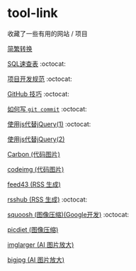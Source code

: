 # tool-link

收藏了一些有用的网站 / 项目

[简繁转换](https://opencc.byvoid.com/)

[SQL速查表](https://github.com/enochtangg/quick-SQL-cheatsheet/blob/master/README_zh-hans.md) :octocat:

[项目开发规范](https://github.com/elsewhencode/project-guidelines/blob/master/README-zh.md) :octocat:

[GitHub 技巧](https://github.com/tiimgreen/github-cheat-sheet/blob/master/README.zh-cn.md) :octocat:

[如何写 `git commit`](https://github.com/RomuloOliveira/commit-messages-guide/blob/master/README_zh-CN.md) :octocat:

[使用js代替jQuery(1)](https://github.com/nefe/You-Dont-Need-jQuery/blob/master/README.zh-CN.md) :octocat:

[使用js代替jQuery(2)](https://juejin.im/post/5d2705d8e51d4577407b1dda)


[Carbon (代码图片)](https://carbon.now.sh)

[codeimg (代码图片)](https://codeimg.io/)


[feed43 (RSS 生成)](https://feed43.com)

[rsshub (RSS 生成)](https://docs.rsshub.app/) :octocat:


[squoosh (图像压缩)(Google开发)](https://squoosh.app/) :octocat:

[picdiet (图像压缩)](https://www.picdiet.com/)


[imglarger (AI 图片放大)](http://imglarger.com/Tw)

[bigjpg (AI 图片放大)](http://bigjpg.com/)
